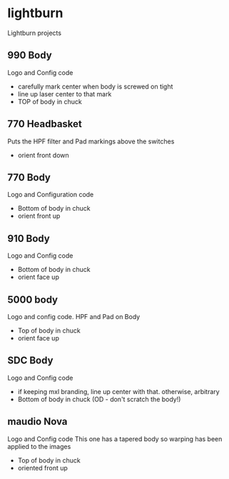 # lightburn
Lightburn projects


## 990 Body
Logo and Config code
- carefully mark center when body is screwed on tight
- line up laser center to that mark
- TOP of body in chuck

## 770 Headbasket
Puts the HPF filter and Pad markings above the switches
- orient front down

## 770 Body
Logo and Configuration code
- Bottom of body in chuck
- orient front up

## 910 Body
Logo and Config code
- Bottom of body in chuck
- orient face up

## 5000 body
Logo and config code. 
HPF and Pad on Body
- Top of body in chuck
- orient face up

## SDC Body
Logo and Config code
- if keeping mxl branding, line up center with that.  otherwise, arbitrary
- Bottom of body in chuck (OD - don't scratch the body!)

## maudio Nova
Logo and Config code
This one has a tapered body so warping has been applied to the images
- Top of body in chuck
- oriented front up